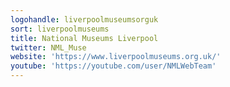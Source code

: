 ```yaml
---
logohandle: liverpoolmuseumsorguk
sort: liverpoolmuseums
title: National Museums Liverpool
twitter: NML_Muse
website: 'https://www.liverpoolmuseums.org.uk/'
youtube: 'https://youtube.com/user/NMLWebTeam'
---
```

